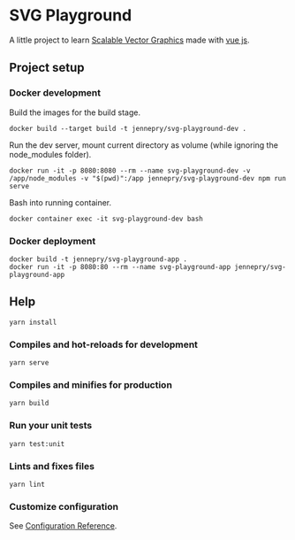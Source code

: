 # SVG Playground

A little project to learn [Scalable Vector Graphics](https://developer.mozilla.org/en-US/docs/Web/SVG) made with [vue js](https://vuejs.org/).

## Project setup

### Docker development
Build the images for the build stage.
```
docker build --target build -t jennepry/svg-playground-dev .
```

Run the dev server, mount current directory as volume (while ignoring the node_modules folder).
```
docker run -it -p 8080:8080 --rm --name svg-playground-dev -v /app/node_modules -v "$(pwd)":/app jennepry/svg-playground-dev npm run serve
```

Bash into running container.
```
docker container exec -it svg-playground-dev bash
```

### Docker deployment
```
docker build -t jennepry/svg-playground-app .
docker run -it -p 8080:80 --rm --name svg-playground-app jennepry/svg-playground-app
```

## Help
```
yarn install
```

### Compiles and hot-reloads for development
```
yarn serve
```

### Compiles and minifies for production
```
yarn build
```

### Run your unit tests
```
yarn test:unit
```

### Lints and fixes files
```
yarn lint
```

### Customize configuration
See [Configuration Reference](https://cli.vuejs.org/config/).
